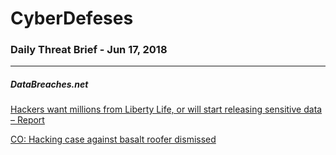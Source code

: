 # CyberDefeses
### Daily Threat Brief - Jun 17, 2018

 
-----
 
##### DataBreaches.net
[Hackers want millions from Liberty Life, or will start releasing sensitive data – Report](https://www.databreaches.net/hackers-want-millions-from-liberty-life-or-will-start-releasing-sensitive-data-report/)
 
[CO: Hacking case against basalt roofer dismissed](https://www.databreaches.net/co-hacking-case-against-basalt-roofer-dismissed/)
 
